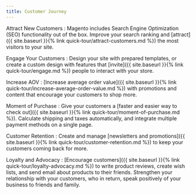 ```yaml
---
title: Customer Journey
---
```


Attract New Customers
:  Magento includes Search Engine Optimization (SEO) functionality out of the box. Improve your search ranking and [attract]({{ site.baseurl }}{% link quick-tour/attract-customers.md %}) the most visitors to your site.

Engage Your Customers
:  Design your site with prepared templates, or create a custom design with features that [invite]({{ site.baseurl }}{% link quick-tour/engage.md %}) people to interact with your store.

Increase AOV
:  [Increase average order value]({{ site.baseurl }}{% link quick-tour/increase-average-order-value.md %}) with promotions and content that encourage your customers to shop more.

Moment of Purchase
:  Give your customers a [faster and easier way to check out]({{ site.baseurl }}{% link quick-tour/moment-of-purchase.md %}). Calculate shipping and taxes automatically, and integrate multiple payment methods on a single page.

Customer Retention
:  Create and manage [newsletters and promotions]({{ site.baseurl }}{% link quick-tour/customer-retention.md %}) to keep your customers coming back for more.

Loyalty and Advocacy
:  [Encourage customers]({{ site.baseurl }}{% link quick-tour/loyalty-advocacy.md %}) to write product reviews, create wish lists, and send email about products to their friends. Strengthen your relationship with your customers, who in return, speak positively of your business to friends and family.
